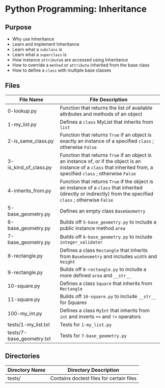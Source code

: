 # Python Programming: Inheritance

## Purpose
* Why use Inheritance
* Learn and implement Inheritance
* Learn what a `subclass` is
* Learn what a `superclass` is
* How instance `attribute`s are accessed using Inheritance
* How to override a `method` or `attribute` inherited from the base class
* How to define a `class` with multiple base classes

## Files

| File Name | File Description |
| --------- | ---------------- |
| 0-lookup.py | Function that returns the list of available attributes and methods of an object |
| 1-my\_list.py | Defines a `class` MyList that inherits from `list` |
| 2-is\_same\_class.py | Function that returns `True` if an object is exactly an instance of a specified `class` ; otherwise `False` |
| 3-is\_kind\_of\_class.py | Function that returns `True` if an object is an instance of, or if the object is an instance of a `class` that inherited from, a specified `class` ; otherwise `False` |
| 4-inherits\_from.py | Function that returns `True` if the object is an instance of a `class` that inherited (directly or indirectly) from the specified `class` ; otherwise `False`
| 5-base\_geometry.py | Defines an empty class `BaseGeometry` |
| 6-base\_geometry.py | Builds off `5-base_geometry.py` to include a public instance method `area` |
| 7-base\_geometry.py | Builds off `6-base_geometry.py` to include `integer_validator` |
| 8-rectangle.py | Defines a class `Rectangle` that inherits from `BaseGeometry` and includes `width` and `height` |
| 9-rectangle.py | Builds off `8-rectangle.py` to include a more defined `area` and `__str__` |
| 10-square.py | Defines a class `Square` that inherits from `Rectangle` |
| 11-square.py | Builds off `10-square.py` to include `__str__` for Squares |
| 100-my\_int.py | Defines a class `MyInt` that inherits from `int` and inverts `==` and `!=` operators |
| tests/1-my\_list.txt | Tests for `1-my_list.py` |
| tests/7-base\_geometry.txt | Tests for `7-base_geometry.py` |

## Directories

| Directory Name | Directory Description |
| -------------- | --------------------- |
| tests/ | Contains doctest files for certain files |
